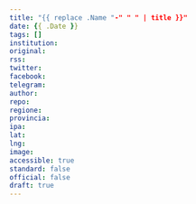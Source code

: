 ```yaml
---
title: "{{ replace .Name "-" " " | title }}"
date: {{ .Date }}
tags: []
institution: 
original: 
rss: 
twitter: 
facebook: 
telegram: 
author: 
repo: 
regione: 
provincia: 
ipa: 
lat: 
lng: 
image: 
accessible: true
standard: false
official: false
draft: true
---
```

